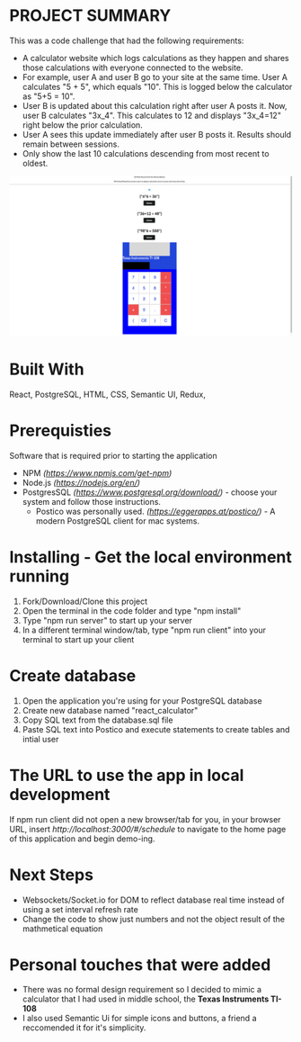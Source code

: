 # PROJECT SUMMARY 
This was a code challenge that had the following requirements: 
-   A calculator website which logs calculations as they happen and shares those calculations with everyone connected to the website. 
-   For example, user A and user B go to your site at the same time. User A calculates "5 + 5", which equals "10". This is logged below the calculator as "5+5 = 10". 
-   User B is updated about this calculation right after user A posts it. Now, user B calculates "3x_4". This calculates to 12 and displays "3x_4=12" right below the prior calculation. 
-   User A sees this update immediately after user B posts it. Results should remain between sessions. 
-   Only show the last 10 calculations descending from most recent to oldest. 

![Texas Instruments inspired calculator](./AppScreenshots/Calculator.png)

# Built With 
 React, PostgreSQL, HTML, CSS, Semantic UI, Redux, 

# Prerequisties 
Software that is required prior to starting the application
-   NPM *(https://www.npmjs.com/get-npm)*
-   Node.js *(https://nodejs.org/en/)*
-   PostgresSQL *(https://www.postgresql.org/download/)* - choose your system and follow those instructions.
    -   Postico was personally used. *(https://eggerapps.at/postico/)* - A modern PostgreSQL client for mac systems.

# Installing - Get the local environment running 
1. Fork/Download/Clone this project
2. Open the terminal in the code folder and type "npm install"
3. Type "npm run server" to start up your server
4. In a different terminal window/tab, type "npm run client" into your terminal to start up your client

# Create database
1. Open the application you're using for your PostgreSQL database
2. Create new database named "react_calculator"
3. Copy SQL text from the database.sql file
4. Paste SQL text into Postico and execute statements to create tables and intial user

# The URL to use the app in local development
If npm run client did not open a new browser/tab for you, in your browser URL, insert *http://localhost:3000/#/schedule* to navigate to the home page of this application and begin demo-ing.

# Next Steps 
- Websockets/Socket.io for DOM to reflect database real time instead of using a set interval refresh rate 
- Change the code to show just numbers and not the object result of the mathmetical equation

# Personal touches that were added 
- There was no formal design requirement so I decided to mimic a calculator that I had used in middle school, the __Texas Instruments TI-108__
- I also used Semantic Ui for simple icons and buttons, a friend a reccomended it for it's simplicity. 


